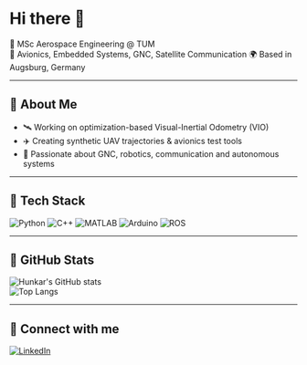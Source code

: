 # Hi there 👋

🚀 MSc Aerospace Engineering @ TUM  
🔧 Avionics, Embedded Systems, GNC, Satellite Communication
🌍 Based in Augsburg, Germany  

---

## 🔹 About Me  
- 🛰️ Working on optimization-based Visual-Inertial Odometry (VIO)  
- ✈️ Creating synthetic UAV trajectories & avionics test tools  
- 🤖 Passionate about GNC, robotics, communication and autonomous systems  

---

## 🔹 Tech Stack  
![Python](https://img.shields.io/badge/Python-3776AB?style=flat&logo=python&logoColor=white)
![C++](https://img.shields.io/badge/C++-00599C?style=flat&logo=c%2b%2b&logoColor=white)
![MATLAB](https://img.shields.io/badge/MATLAB-orange?style=flat&logo=Mathworks)
![Arduino](https://img.shields.io/badge/Arduino-00979D?style=flat&logo=arduino&logoColor=white)
![ROS](https://img.shields.io/badge/ROS-22314E?style=flat&logo=ros&logoColor=white)

---

## 🔹 GitHub Stats  
![Hunkar's GitHub stats](https://github-readme-stats.vercel.app/api?username=hunkarsuci&show_icons=true&theme=radical)  
![Top Langs](https://github-readme-stats.vercel.app/api/top-langs/?username=hunkarsuci&layout=compact&theme=radical)

---

## 🔹 Connect with me  
[![LinkedIn](https://img.shields.io/badge/LinkedIn-0A66C2?style=flat&logo=linkedin&logoColor=white)](https://www.linkedin.com/in/hunkar-suci/)  
